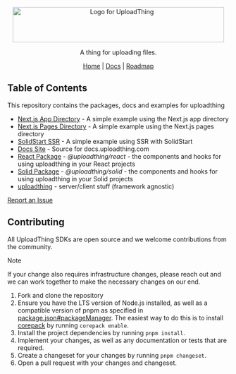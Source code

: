 <p align="center">
  <picture>
  <source media="(prefers-color-scheme: dark)" srcset="https://raw.githubusercontent.com/pingdotgg/uploadthing/main/assets/uploadthing-logo-dark-background.svg">
  <img src="https://github.com/pingdotgg/uploadthing/blob/main/assets/uploadthing-logo-light-background.svg" width="480" height="80" alt="Logo for UploadThing">
</picture>
</p>

<p align="center">
  A thing for uploading files.
</p>

<div align="center">
  <a href="https://uploadthing.com">Home</a> | <a href="https://docs.uploadthing.com">Docs</a> | <a href="https://t3-tools.notion.site/776334c06d814dd08d450975bb983085">Roadmap</a>
</div>

## Table of Contents

This repository contains the packages, docs and examples for uploadthing

- [Next.js App Directory](https://github.com/pingdotgg/uploadthing/tree/main/examples/minimal-appdir) -
  A simple example using the Next.js app directory
- [Next.js Pages Directory](https://github.com/pingdotgg/uploadthing/tree/main/examples/minimal-pagedir) -
  A simple example using the Next.js pages directory
- [SolidStart SSR](https://github.com/pingdotgg/uploadthing/tree/main/examples/minimal-solidstart) -
  A simple example using SSR with SolidStart
- [Docs Site](https://github.com/pingdotgg/uploadthing/tree/main/docs) - Source
  for docs.uploadthing.com
- [React Package](https://github.com/pingdotgg/uploadthing/tree/main/packages/react) -
  _@uploadthing/react_ - the components and hooks for using uploadthing in your
  React projects
- [Solid Package](https://github.com/pingdotgg/uploadthing/tree/main/packages/solid) -
  _@uploadthing/solid_ - the components and hooks for using uploadthing in your
  Solid projects
- [uploadthing](https://github.com/pingdotgg/uploadthing/tree/main/packages/uploadthing) -
  server/client stuff (framework agnostic)

[Report an Issue](https://github.com/pingdotgg/uploadthing/issues/new)

## Contributing

All UploadThing SDKs are open source and we welcome contributions from the
community.

> [!NOTE]
> If your change also requires infrastructure changes, please reach out and
> we can work together to make the necessary changes on our end.

1. Fork and clone the repository
2. Ensure you have the LTS version of Node.js installed, as well as a compatible
   version of pnpm as specified in
   [package.json#packageManager](./package.json#L5). The easiest way to do this
   is to install [corepack](https://github.com/nodejs/corepack) by running
   `corepack enable`.
3. Install the project dependencies by running `pnpm install`.
4. Implement your changes, as well as any documentation or tests that are
   required.
5. Create a changeset for your changes by running `pnpm changeset`.
6. Open a pull request with your changes and changeset.
